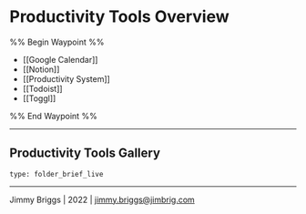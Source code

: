 # Productivity Tools Overview

%% Begin Waypoint %%
- [[Google Calendar]]
- [[Notion]]
- [[Productivity System]]
- [[Todoist]]
- [[Toggl]]

%% End Waypoint %%

---

## Productivity Tools Gallery

````ccard
type: folder_brief_live
````

---

Jimmy Briggs | 2022 | <jimmy.briggs@jimbrig.com>
